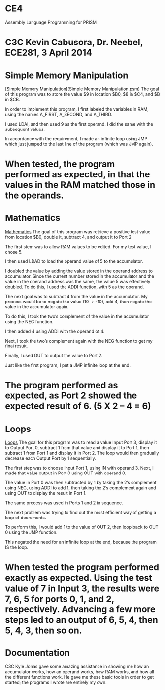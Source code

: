 CE4
===

Assembly Language Programming for PRISM

C3C Kevin Cabusora, Dr. Neebel, ECE281, 3 April 2014
===
Simple Memory Manipulation
===
[Simple Memory Manipulation](Simple Memory Manipulation.psm)
The goal of this program was to store the value $9 in location $B0, $8 in $C4, and $B in $CB.  

In order to implement this program, I first labeled the variables in RAM, using the names A_FIRST, A_SECOND, and A_THIRD.  

I used LDAI, and then used 9 as the first operand.  I did the same with the subsequent values.  

In accordance with the requirement, I made an infinite loop using JMP which just jumped to the last line of the program (which was JMP again).

When tested, the program performed as expected, in that the values in the RAM matched those in the operands.
===
Mathematics
===
[Mathematics](Mathematics.psm)
The goal of this program was retrieve a positive test value from location $B0, double it, subtract 4, and output it to Port 2.  

The first stem was to allow RAM values to be edited.  For my test value, I chose 5.

I then used LDAD to load the operand value of 5 to the accumulator.

I doubled the value by adding the value stored in the operand address to accumulator.  Since the current number stored in the accumulator and the value in the operand address was the same, the value 5 was effectively doubled.  To do this, I used the ADDI function, with 5 as the operand.

The next goal was to subtract 4 from the value in the accumulator.  My process would be to negate the value (10 -> -10), add 4, then negate the value in the accumulator again.

To do this, I took the two’s complement of the value in the accumulator using the NEG function.  

I then added 4 using ADDI with the operand of 4.

Next, I took the two’s complement again with the NEG function to get my final result.

Finally, I used OUT to output the value to Port 2.

Just like the first program, I put a JMP infinite loop at the end.

The program performed as expected, as Port 2 showed the expected result of 6. (5 X 2 – 4 = 6)
===
Loops
===
[Loops](Loops.psm)
The goal for this program was to read a value Input Port 3, display it to Output Port 0, subtract 1 from that value and display it to Port 1, then subtract 1 from Port 1 and display it in Port 2.  The loop would then gradually decrease each Output Port by 1 sequentially.

The first step was to choose Input Port 1, using IN with operand 3.  Next, I made that value output in Port 0 using OUT with operand 0.

The value in Port 0 was then subtracted by 1 by taking the 2’s complement using NEG, using ADDI to add 1, then taking the 2’s complement again and using OUT to display the result in Port 1.

The same process was used in Ports 1 and 2 in sequence.

The next problem was trying to find out the most efficient way of getting a loop of decrements.

To perform this, I would add 1 to the value of OUT 2, then loop back to OUT 0 using the JMP function.

This negated the need for an infinite loop at the end, because the program IS the loop.

When tested the program performed exactly as expected.  Using the test value of 7 in Input 3, the results were 7, 6, 5 for ports 0, 1, and 2, respectively.  Advancing a few more steps led to an output of 6, 5, 4, then 5, 4, 3, then so on.
===
Documentation
===
C3C Kyle Jonas gave some amazing assistance in showing me how an accumulator works, how an operand works, how RAM works, and how all the different functions work.  He gave me these basic tools in order to get started; the programs I wrote are entirely my own.


